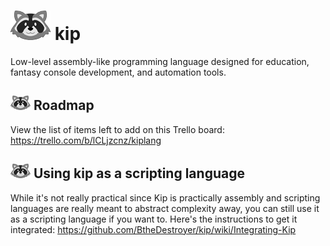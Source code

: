 # ![kip logo](https://raw.githubusercontent.com/BtheDestroyer/kip/master/res/Logo_KIP.trimmed.64.png) kip

Low-level assembly-like programming language designed for education, fantasy console development, and automation tools.

## ![kip logo](https://raw.githubusercontent.com/BtheDestroyer/kip/master/res/Logo_KIP.trimmed.32.png) Roadmap

View the list of items left to add on this Trello board: https://trello.com/b/lCLjzcnz/kiplang

## ![kip logo](https://raw.githubusercontent.com/BtheDestroyer/kip/master/res/Logo_KIP.trimmed.32.png) Using kip as a scripting language

While it's not really practical since Kip is practically assembly and scripting languages are really meant to abstract complexity away, you can still use it as a scripting language if you want to. Here's the instructions to get it integrated: https://github.com/BtheDestroyer/kip/wiki/Integrating-Kip
